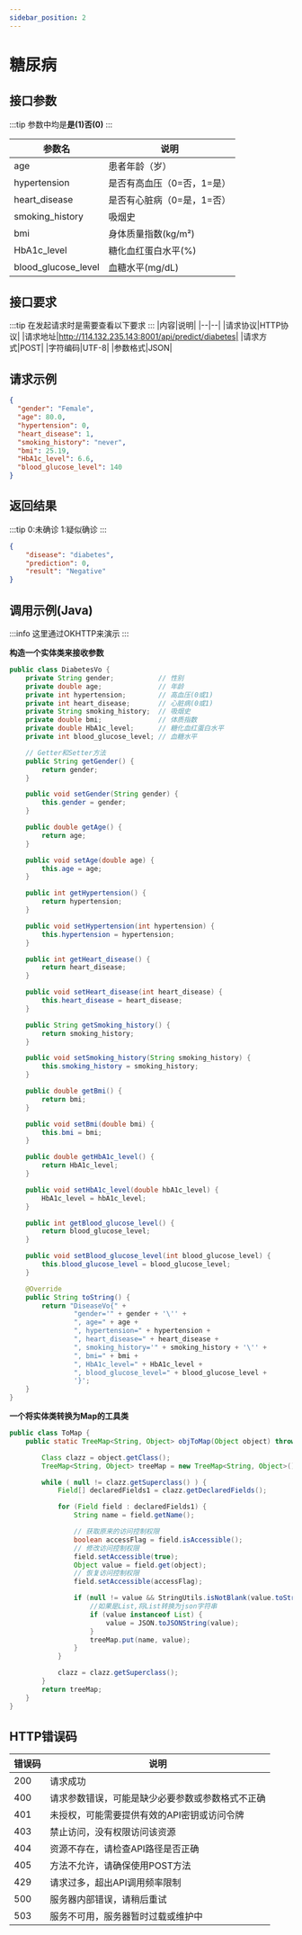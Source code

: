 ```yaml
---
sidebar_position: 2
---
```


# 糖尿病

## 接口参数
:::tip
参数中均是**是(1)否(0)**
:::


|参数名|说明|
|--|--|
|age|患者年龄（岁）|
|hypertension|是否有高血压（0=否，1=是）|
|heart_disease|是否有心脏病（0=是，1=否）|
|smoking_history|吸烟史|
|bmi|身体质量指数(kg/m²)|
|HbA1c_level|糖化血红蛋白水平(%)|
|blood_glucose_level|血糖水平(mg/dL)|


## 接口要求
:::tip
在发起请求时是需要查看以下要求
:::
|内容|说明|
|--|--|
|请求协议|HTTP协议|
|请求地址|http://114.132.235.143:8001/api/predict/diabetes|
|请求方式|POST|
|字符编码|UTF-8|
|参数格式|JSON|

## 请求示例
```json
{
  "gender": "Female",
  "age": 80.0,
  "hypertension": 0,
  "heart_disease": 1,
  "smoking_history": "never",
  "bmi": 25.19,
  "HbA1c_level": 6.6,
  "blood_glucose_level": 140
}
```

## 返回结果
:::tip
0:未确诊
1:疑似确诊
:::
```json
{
    "disease": "diabetes",
    "prediction": 0,
    "result": "Negative"
}
```


## 调用示例(Java)
:::info
这里通过OKHTTP来演示
:::



**构造一个实体类来接收参数**
```java
public class DiabetesVo {
    private String gender;           // 性别
    private double age;              // 年龄
    private int hypertension;        // 高血压(0或1)
    private int heart_disease;       // 心脏病(0或1)
    private String smoking_history;  // 吸烟史
    private double bmi;              // 体质指数
    private double HbA1c_level;      // 糖化血红蛋白水平
    private int blood_glucose_level; // 血糖水平

    // Getter和Setter方法
    public String getGender() {
        return gender;
    }

    public void setGender(String gender) {
        this.gender = gender;
    }

    public double getAge() {
        return age;
    }

    public void setAge(double age) {
        this.age = age;
    }

    public int getHypertension() {
        return hypertension;
    }

    public void setHypertension(int hypertension) {
        this.hypertension = hypertension;
    }

    public int getHeart_disease() {
        return heart_disease;
    }

    public void setHeart_disease(int heart_disease) {
        this.heart_disease = heart_disease;
    }

    public String getSmoking_history() {
        return smoking_history;
    }

    public void setSmoking_history(String smoking_history) {
        this.smoking_history = smoking_history;
    }

    public double getBmi() {
        return bmi;
    }

    public void setBmi(double bmi) {
        this.bmi = bmi;
    }

    public double getHbA1c_level() {
        return HbA1c_level;
    }

    public void setHbA1c_level(double hbA1c_level) {
        HbA1c_level = hbA1c_level;
    }

    public int getBlood_glucose_level() {
        return blood_glucose_level;
    }

    public void setBlood_glucose_level(int blood_glucose_level) {
        this.blood_glucose_level = blood_glucose_level;
    }

    @Override
    public String toString() {
        return "DiseaseVo{" +
                "gender='" + gender + '\'' +
                ", age=" + age +
                ", hypertension=" + hypertension +
                ", heart_disease=" + heart_disease +
                ", smoking_history='" + smoking_history + '\'' +
                ", bmi=" + bmi +
                ", HbA1c_level=" + HbA1c_level +
                ", blood_glucose_level=" + blood_glucose_level +
                '}';
    }
}
```

**一个将实体类转换为Map的工具类**
```java
public class ToMap {
    public static TreeMap<String, Object> objToMap(Object object) throws IllegalAccessException {

        Class clazz = object.getClass();
        TreeMap<String, Object> treeMap = new TreeMap<String, Object>();

        while ( null != clazz.getSuperclass() ) {
            Field[] declaredFields1 = clazz.getDeclaredFields();

            for (Field field : declaredFields1) {
                String name = field.getName();

                // 获取原来的访问控制权限
                boolean accessFlag = field.isAccessible();
                // 修改访问控制权限
                field.setAccessible(true);
                Object value = field.get(object);
                // 恢复访问控制权限
                field.setAccessible(accessFlag);

                if (null != value && StringUtils.isNotBlank(value.toString())) {
                    //如果是List,将List转换为json字符串
                    if (value instanceof List) {
                        value = JSON.toJSONString(value);
                    }
                    treeMap.put(name, value);
                }
            }

            clazz = clazz.getSuperclass();
        }
        return treeMap;
    }
}
```

## HTTP错误码

| 错误码 | 说明 |
| --- | --- |
| 200 | 请求成功 |
| 400 | 请求参数错误，可能是缺少必要参数或参数格式不正确 |
| 401 | 未授权，可能需要提供有效的API密钥或访问令牌 |
| 403 | 禁止访问，没有权限访问该资源 |
| 404 | 资源不存在，请检查API路径是否正确 |
| 405 | 方法不允许，请确保使用POST方法 |
| 429 | 请求过多，超出API调用频率限制 |
| 500 | 服务器内部错误，请稍后重试 |
| 503 | 服务不可用，服务器暂时过载或维护中 |